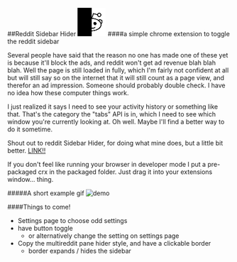 ##Reddit Sidebar Hider ![icon](https://raw.githubusercontent.com/kiddico/Reddit-Sidebar-Hider/master/images/reddit_64.png)
####a simple chrome extension to toggle the reddit sidebar

Several people have said that the reason no one has made one of these yet is because it'll block the ads, and reddit won't get ad revenue blah blah blah. Well the page is still loaded in fully, which I'm fairly not confident at all but will still say so on the internet that it will still count as a page view, and therefor an ad impression. Someone should probably double check. I have no idea how these computer things work.

I just realized it says I need to see your activity history or something like that. That's the category the "tabs" API is in, which I need to see which window you're currently looking at. Oh well. Maybe I'll find a better way to do it sometime.

Shout out to reddit Sidebar Hider, for doing what mine does, but a little bit better.
[LINK!!](https://chrome.google.com/webstore/detail/reddit-sidebar-hider/gadkijfpineeapfidmlddbaiemjigpdb?hl=en)

If you don't feel like running your browser in developer mode I put a pre-packaged crx in the packaged folder. Just drag it into your extensions window... thing.

#####A short example gif
![demo](http://i.imgur.com/vKGM8k2.gif)

####Things to come!
* Settings page to choose odd settings   
* have button toggle   
  * or alternatively change the setting on settings page  
* Copy the multireddit pane hider style, and have a clickable border
  * border expands / hides the sidebar

